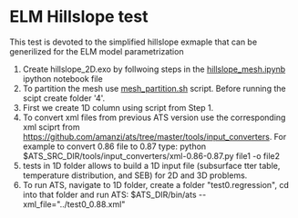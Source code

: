 # ELM Hillslope test
This test is devoted to the simplified hillslope exmaple that can be generilized for the ELM model parametrization

1. Create hillslope_2D.exo by follwoing steps in the [hillslope_mesh.ipynb](https://github.com/amanzi/ats-testsuite-arctic/blob/master/testing/ELM-hillslope/mesh/hillslope_mesh.ipynb) ipython notebook file
2. To partition the mesh use [mesh_partition.sh](https://github.com/amanzi/ats-testsuite-arctic/blob/master/testing/ELM-hillslope/mesh/mesh_partition.sh) script. Before running the scipt create folder '4'.
3. First we create 1D column using script from Step 1. 
4. To convert xml files from previous ATS version use the corresponding xml sciprt from https://github.com/amanzi/ats/tree/master/tools/input_converters. For example to convert 0.86 file to 0.87 type: python $ATS_SRC_DIR/tools/input_converters/xml-0.86-0.87.py file1 -o file2
5. tests in 1D folder allows to build a 1D input file (subsurface tter table, temperature distribution, and SEB) for 2D and 3D problems.
6. To run ATS, navigate to 1D folder, create a folder "test0.regression", cd into that folder and run ATS: $ATS_DIR/bin/ats --xml_file="../test0_0.88.xml"


